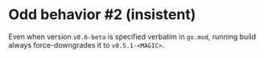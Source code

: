 # Odd behavior #2 (insistent)

Even when version `v0.6-beta` is specified verbatim in `go.mod`, running build always force-downgrades it to `v0.5.1-<MAGIC>`.
